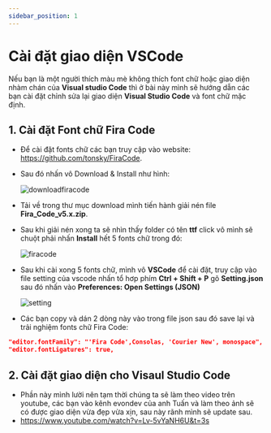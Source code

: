 ```yaml
---
sidebar_position: 1
---
```


# Cài đặt giao diện VSCode

Nếu bạn là một người thích màu mè không thích font chữ hoặc giao diện nhàm chán của **Visual studio Code** thì ở bài này mình sẽ hướng dẫn các bạn cài đặt chỉnh sửa lại giao diện **Visual Studio Code** và font chữ mặc định.

## 1. Cài đặt Font chữ Fira Code

-  Để cài đặt fonts chữ các bạn truy cập vào website: https://github.com/tonsky/FiraCode.
-  Sau đó nhấn vô Download & Install như hình: <br/>

   ![downloadfiracode](/img/vscode/download_fira_code.png)

-  Tải về trong thư mục download mình tiến hành giải nén file **Fira_Code_v5.x.zip**.

-  Sau khi giải nén xong ta sẽ nhìn thấy folder có tên **ttf** click vô mình sẽ chuột phải nhấn **Install** hết 5 fonts chữ trong đó:

   ![firacode](/img/vscode/fonts_fira.png)

-  Sau khi cài xong 5 fonts chữ, mình vô **VSCode** để cài đặt, truy cập vào file setting của vscode nhấn tổ hơp phím **Ctrl + Shift + P** gõ **Setting.json** sau đó nhấn vào **Preferences: Open Settings (JSON)**

   ![setting](/img/vscode/Settings.png)

-  Các bạn copy và dán 2 dòng này vào trong file json sau đó save lại và trải nghiệm fonts chữ Fira Code:

```json
"editor.fontFamily": "'Fira Code',Consolas, 'Courier New', monospace",
"editor.fontLigatures": true,
```

## 2. Cài đặt giao diện cho Visaul Studio Code

-  Phần này mình lười nên tạm thời chúng ta sẽ làm theo video trên youtube, các bạn vào kênh evondev của anh Tuấn và làm theo ảnh sẽ có được giao diện vừa đẹp vừa xịn, sau này rãnh mình sẽ update sau.
-  https://www.youtube.com/watch?v=Lv-5vYaNH6U&t=3s
